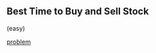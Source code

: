 ## Best Time to Buy and Sell Stock
(easy)

<a href="https://leetcode.com/problems/best-time-to-buy-and-sell-stock/">problem</a>
